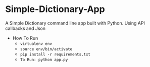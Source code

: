 # Simple-Dictionary-App
A Simple Dictionary command line app built with Python. Using API callbacks and Json 

* How To Run
  * `virtualenv env`
  * `source env/bin/activate`
  * `pip install -r requirements.txt`
  * `To Run: python app.py`
    